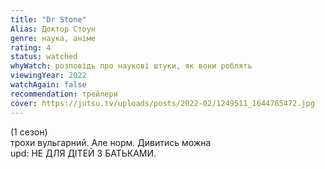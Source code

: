 ```yaml
---
title: "Dr Stone"
Alias: Доктор Стоун
genre: наука, аніме
rating: 4
status: watched
whyWatch: розповідь про наукові штуки, як вони роблять
viewingYear: 2022
watchAgain: false
recommendation: трейлери
cover: https://jutsu.tv/uploads/posts/2022-02/1249511_1644765472.jpg
---
```

(1 сезон)  
трохи вульгарний. Але норм. Дивитись можна  
upd: НЕ ДЛЯ ДІТЕЙ З БАТЬКАМИ. 
